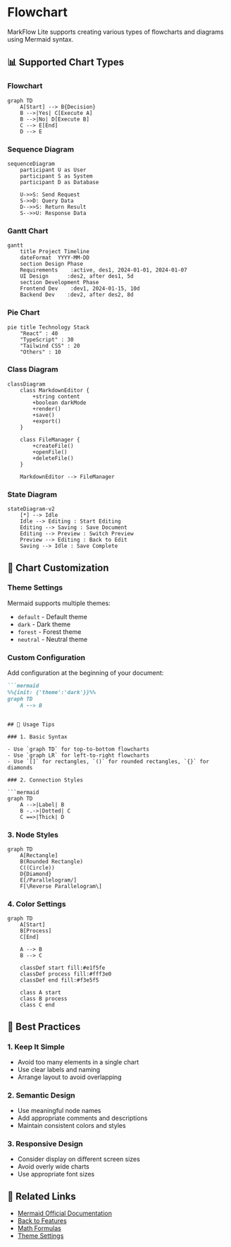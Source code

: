 # Flowchart

MarkFlow Lite supports creating various types of flowcharts and diagrams using Mermaid syntax.

## 📊 Supported Chart Types

### Flowchart

```mermaid
graph TD
    A[Start] --> B{Decision}
    B -->|Yes| C[Execute A]
    B -->|No| D[Execute B]
    C --> E[End]
    D --> E
```

### Sequence Diagram

```mermaid
sequenceDiagram
    participant U as User
    participant S as System
    participant D as Database
    
    U->>S: Send Request
    S->>D: Query Data
    D-->>S: Return Result
    S-->>U: Response Data
```

### Gantt Chart

```mermaid
gantt
    title Project Timeline
    dateFormat  YYYY-MM-DD
    section Design Phase
    Requirements    :active, des1, 2024-01-01, 2024-01-07
    UI Design      :des2, after des1, 5d
    section Development Phase
    Frontend Dev    :dev1, 2024-01-15, 10d
    Backend Dev    :dev2, after des2, 8d
```

### Pie Chart

```mermaid
pie title Technology Stack
    "React" : 40
    "TypeScript" : 30
    "Tailwind CSS" : 20
    "Others" : 10
```

### Class Diagram

```mermaid
classDiagram
    class MarkdownEditor {
        +string content
        +boolean darkMode
        +render()
        +save()
        +export()
    }
    
    class FileManager {
        +createFile()
        +openFile()
        +deleteFile()
    }
    
    MarkdownEditor --> FileManager
```

### State Diagram

```mermaid
stateDiagram-v2
    [*] --> Idle
    Idle --> Editing : Start Editing
    Editing --> Saving : Save Document
    Editing --> Preview : Switch Preview
    Preview --> Editing : Back to Edit
    Saving --> Idle : Save Complete
```

## 🎨 Chart Customization

### Theme Settings

Mermaid supports multiple themes:

- `default` - Default theme
- `dark` - Dark theme
- `forest` - Forest theme
- `neutral` - Neutral theme

### Custom Configuration

Add configuration at the beginning of your document:

```markdown
```mermaid
%%{init: {'theme':'dark'}}%%
graph TD
    A --> B
```
```

## 📝 Usage Tips

### 1. Basic Syntax

- Use `graph TD` for top-to-bottom flowcharts
- Use `graph LR` for left-to-right flowcharts
- Use `[]` for rectangles, `()` for rounded rectangles, `{}` for diamonds

### 2. Connection Styles

```mermaid
graph TD
    A -->|Label| B
    B -.->|Dotted| C
    C ==>|Thick| D
```

### 3. Node Styles

```mermaid
graph TD
    A[Rectangle]
    B(Rounded Rectangle)
    C((Circle))
    D{Diamond}
    E[/Parallelogram/]
    F[\Reverse Parallelogram\]
```

### 4. Color Settings

```mermaid
graph TD
    A[Start]
    B[Process]
    C[End]
    
    A --> B
    B --> C
    
    classDef start fill:#e1f5fe
    classDef process fill:#fff3e0
    classDef end fill:#f3e5f5
    
    class A start
    class B process
    class C end
```

## 🚀 Best Practices

### 1. Keep It Simple

- Avoid too many elements in a single chart
- Use clear labels and naming
- Arrange layout to avoid overlapping

### 2. Semantic Design

- Use meaningful node names
- Add appropriate comments and descriptions
- Maintain consistent colors and styles

### 3. Responsive Design

- Consider display on different screen sizes
- Avoid overly wide charts
- Use appropriate font sizes

## 🔗 Related Links

- [Mermaid Official Documentation](https://mermaid.js.org/)
- [Back to Features](./index)
- [Math Formulas](./math)
- [Theme Settings](./themes)
